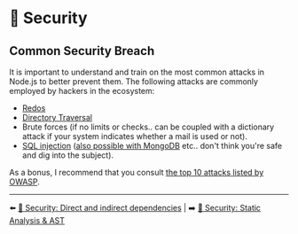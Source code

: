 # 🔐 Security

## Common Security Breach

It is important to understand and train on the most common attacks in Node.js to better prevent them. The following attacks are commonly employed by hackers in the ecosystem:

- [Redos](https://medium.com/@liran.tal/node-js-pitfalls-how-a-regex-can-bring-your-system-down-cbf1dc6c4e02)
- [Directory Traversal](https://snyk.io/vuln/SNYK-JAVA-IOUNDERTOW-32074)
- Brute forces (if no limits or checks.. can be coupled with a dictionary attack if your system indicates whether a mail is used or not).
- [SQL injection](https://snyk.io/learn/sql-injection/) ([also possible with MongoDB](https://blog.sqreen.com/mongodb-will-not-prevent-nosql-injections-in-your-node-js-app/) etc.. don't think you're safe and dig into the subject).

As a bonus, I recommend that you consult [the top 10 attacks listed by OWASP](https://owasp.org/www-project-top-ten/).

---

⬅️ [🔐 Security: Direct and indirect dependencies](./4-dependencies.md) |
➡️ [🔐 Security: Static Analysis & AST](./6-ast.md)